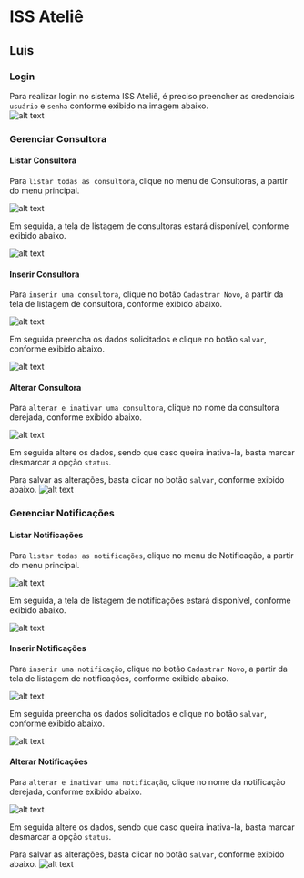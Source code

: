 # ISS Ateliê
## Luis
### Login
Para realizar login no sistema ISS Ateliê, é preciso preencher as credenciais `usuário` e `senha` conforme exibido na imagem abaixo.  
![alt text](./images/login.jpeg)

### Gerenciar Consultora
#### Listar Consultora
Para `listar todas as consultora`, clique no menu de Consultoras, a partir do menu principal.

![alt text](./images/sistema.jpeg)

Em seguida, a tela de listagem de consultoras estará disponível, conforme exibido abaixo.

![alt text](./images/listar_consultora.jpeg)

#### Inserir Consultora
Para `inserir uma consultora`, clique no botão `Cadastrar Novo`, a partir da tela de listagem de consultora, conforme exibido abaixo.

![alt text](./images/listar_consultora_botao.jpeg)

Em seguida preencha os dados solicitados e clique no botão `salvar`, conforme exibido abaixo.

![alt text](./images/cadastrar_consultora.jpeg)

#### Alterar Consultora
Para `alterar e inativar uma consultora`, clique no nome da consultora derejada, conforme exibido abaixo.

![alt text](./images/listar_consultora_editar.jpeg)

Em seguida altere os dados, sendo que caso queira inativa-la, basta marcar desmarcar a opção `status`. 

Para salvar as alterações, basta clicar no botão `salvar`, conforme exibido abaixo.
![alt text](./images/alterar_consultora.jpeg)

### Gerenciar Notificações
#### Listar Notificações
Para `listar todas as notificações`, clique no menu de Notificação, a partir do menu principal.

![alt text](./images/sistema.jpeg)

Em seguida, a tela de listagem de notificações estará disponível, conforme exibido abaixo.

![alt text](./images/listar_notificacao.jpeg)
#### Inserir Notificações
Para `inserir uma notificação`, clique no botão `Cadastrar Novo`, a partir da tela de listagem de notificações, conforme exibido abaixo.

![alt text](./images/listar_notificacao_botao.jpeg)

Em seguida preencha os dados solicitados e clique no botão `salvar`, conforme exibido abaixo.

![alt text](./images/cadastrar_notificacao.jpeg)
#### Alterar Notificações
Para `alterar e inativar uma notificação`, clique no nome da notificação derejada, conforme exibido abaixo.

![alt text](./images/listar_consultora_editar.jpeg)

Em seguida altere os dados, sendo que caso queira inativa-la, basta marcar desmarcar a opção `status`. 

Para salvar as alterações, basta clicar no botão `salvar`, conforme exibido abaixo.
![alt text](./images/alterar_notificacao.jpeg)

